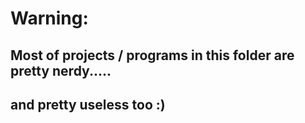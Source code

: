 # Warning:

## Most of projects / programs in this folder are pretty nerdy.....

## and pretty useless too :)
